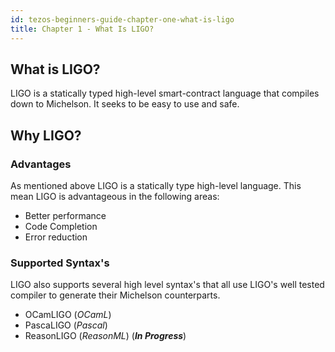 ```yaml
---
id: tezos-beginners-guide-chapter-one-what-is-ligo
title: Chapter 1 - What Is LIGO?
---
```


<div> 

## What is LIGO? 
LIGO is a statically typed high-level smart-contract language that compiles down to Michelson. It seeks to be easy to use and safe.

## Why LIGO? 
### Advantages
As mentioned above LIGO is a statically type high-level language. This mean LIGO is advantageous in the following areas:

* Better performance
* Code Completion
* Error reduction

### Supported Syntax's
LIGO also supports several high level syntax's that all use LIGO's well tested compiler to generate their Michelson counterparts. 

* OCamLIGO (*OCamL*)
* PascaLIGO (*Pascal*)
* ReasonLIGO (*ReasonML*) (__*In Progress*__)